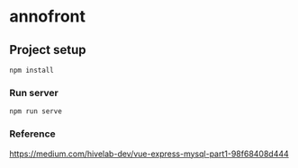 
# annofront

## Project setup
```
npm install
```

### Run server
```
npm run serve
```

### Reference
https://medium.com/hivelab-dev/vue-express-mysql-part1-98f68408d444

